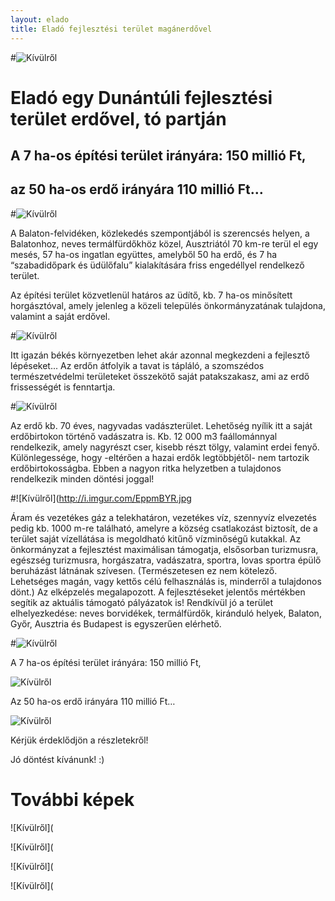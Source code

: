 ```yaml
---
layout: elado
title: Eladó fejlesztési terület magánerdővel
---
```


#![Kívülről](http://i.imgur.com/gIYG2l7.jpg)

# Eladó egy Dunántúli fejlesztési terület erdővel, tó partján

## A 7 ha-os építési terület irányára: 150 millió Ft,       
## az 50 ha-os erdő irányára 110 millió Ft…

#![Kívülről](http://i.imgur.com/4Kk3IvM.jpg)

A Balaton-felvidéken, közlekedés szempontjából is szerencsés helyen, a Balatonhoz, neves termálfürdőkhöz közel, Ausztriától 70 km-re terül el egy mesés, 57 ha-os ingatlan együttes, amelyből 50 ha erdő, és 7 ha “szabadidőpark és üdülőfalu” kialakítására friss engedéllyel rendelkező terület. 

Az építési terület közvetlenül határos az üdítő, kb. 7 ha-os minősített horgásztóval, amely jelenleg a közeli település önkormányzatának tulajdona,  valamint a saját erdővel. 

#![Kívülről](http://i.imgur.com/rRavE48.jpg)

Itt igazán békés környezetben lehet akár azonnal megkezdeni a fejlesztő lépéseket... 
Az erdőn átfolyik a tavat is tápláló, a szomszédos természetvédelmi területeket összekötő saját patakszakasz, ami az erdő frissességét is fenntartja.

#![Kívülről](http://i.imgur.com/8RHLcAN.jpg)

Az erdő  kb. 70 éves, nagyvadas vadászterület. Lehetőség nyílik itt a saját erdőbirtokon történő vadászatra is. 
Kb. 12 000 m3 faállománnyal rendelkezik, amely nagyrészt cser, kisebb részt tölgy, valamint erdei fenyő. Különlegessége, hogy -eltérően a hazai erdők legtöbbjétől- nem tartozik erdőbirtokosságba. Ebben a nagyon ritka helyzetben a tulajdonos rendelkezik minden döntési joggal!

#![Kívülről](http://i.imgur.com/EppmBYR.jpg

Áram és vezetékes gáz a telekhatáron, vezetékes víz, szennyvíz elvezetés pedig kb. 1000 m-re található, amelyre a község csatlakozást biztosít, de a terület saját vízellátása is megoldható kitűnő vízminőségű kutakkal. Az önkormányzat a fejlesztést maximálisan támogatja, elsősorban turizmusra, egészség turizmusra, horgászatra, vadászatra, sportra, lovas sportra épülő beruházást látnának szívesen.
(Természetesen ez nem kötelező. Lehetséges magán, vagy kettős célú felhasználás is, minderről a tulajdonos dönt.) Az elképzelés megalapozott. A fejlesztéseket jelentős mértékben segítik az aktuális támogató pályázatok is!  Rendkívül jó a terület elhelyezkedése: neves borvidékek, termálfürdők, kiránduló helyek, Balaton, Győr, Ausztria és Budapest is egyszerűen elérhető.

#![Kívülről](http://i.imgur.com/M16yHXg.jpg)

A 7 ha-os építési terület irányára: 150 millió Ft,  

![Kívülről](http://i.imgur.com/tXcJuhj.jpg)

Az 50 ha-os erdő irányára 110 millió Ft…

![Kívülről](http://i.imgur.com/EppmBYR.jpg)

Kérjük érdeklődjön a részletekről!

Jó döntést kívánunk! :)

# További képek

![Kívülről](

![Kívülről](

![Kívülről](

![Kívülről](


     		            






































